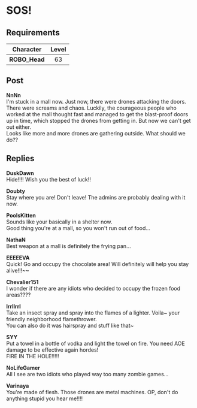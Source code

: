 # SOS!
## Requirements
|  Character  |Level|
|-------------|:---:|
|**ROBO_Head**| 63  |

## Post
**NnNn**<br>
I'm stuck in a mall now. Just now, there were drones attacking the doors. There were screams and chaos. Luckily, the courageous people who worked at the mall thought fast and managed to get the blast\-proof doors up in time, which stopped the drones from getting in. But now we can't get out either. <br>
Looks like more and more drones are gathering outside. What should we do??
## Replies
**DuskDawn**<br>
Hide!!!! Wish you the best of luck!!

**Doubty**<br>
Stay where you are! Don't leave! The admins are probably dealing with it now.

**PoolsKitten**<br>
Sounds like your basically in a shelter now. <br>
Good thing you're at a mall, so you won't run out of food...

**NathaN**<br>
Best weapon at a mall is definitely the frying pan...

**EEEEEVA**<br>
Quick! Go and occupy the chocolate area! Will definitely will help you stay alive!!!\~\~

**Chevalier151**<br>
I wonder if there are any idiots who decided to occupy the frozen food areas????

**lrrllrrl**<br>
Take an insect spray and spray into the flames of a lighter. Voila\~ your friendly neighborhood flamethrower. <br>
You can also do it was hairspray and stuff like that\~

**SYY**<br>
Put a towel in a bottle of vodka and light the towel on fire. You need AOE damage to be effective again hordes!<br>
FIRE IN THE HOLE!!!!!

**NoLifeGamer**<br>
All I see are two idiots who played way too many zombie games...

**Varinaya**<br>
You're made of flesh. Those drones are metal machines. OP, don't do anything stupid you hear me!!!!


